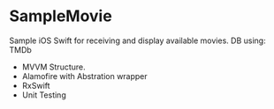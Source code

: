 # SampleMovie
Sample iOS Swift for receiving and display available movies. DB using: TMDb
- MVVM Structure.
- Alamofire with Abstration wrapper
- RxSwift
- Unit Testing

